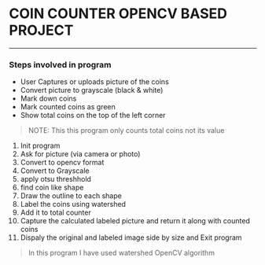 # COIN COUNTER OPENCV BASED PROJECT

<hr/>

### Steps involved in program

* User Captures or uploads picture of the coins
* Convert picture to grayscale (black & white)
* Mark down coins
* Mark counted coins as green
* Show total coins on the top of the left corner

> NOTE: This this program only counts total coins not its value

1. Init program
2. Ask for picture (via camera or photo)
3. Convert to opencv format
4. Convert to Grayscale
5. apply otsu threshhold
6. find coin like shape
7. Draw the outline to each shape
8. Label the coins using watershed
9. Add it to total counter
10. Capture the calculated labeled picture and return it along with counted coins
11. Dispaly the original and labeled image side by size and Exit program

> In this program I have used watershed OpenCV algorithm
